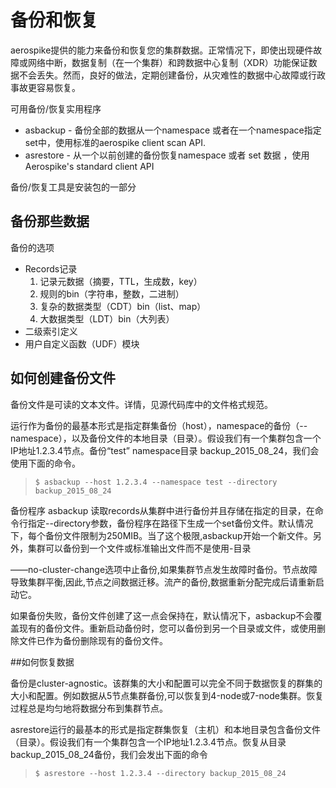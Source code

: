 # 备份和恢复

aerospike提供的能力来备份和恢复您的集群数据。正常情况下，即使出现硬件故障或网络中断，数据复制（在一个集群）和跨数据中心复制（XDR）功能保证数据不会丢失。然而，良好的做法，定期创建备份，从灾难性的数据中心故障或行政事故更容易恢复。

可用备份/恢复实用程序

* asbackup - 备份全部的数据从一个namespace 或者在一个namespace指定 set中，使用标准的aerospike client scan API.
* asrestore - 从一个以前创建的备份恢复namespace 或者 set 数据 ，使用 Aerospike's standard client API

备份/恢复工具是安装包的一部分


## 备份那些数据
备份的选项

* Records记录
  1. 记录元数据（摘要，TTL，生成数，key）
  2. 规则的bin（字符串，整数，二进制）
  3. 复杂的数据类型（CDT）bin（list、map）
  4. 大数据类型（LDT）bin（大列表）
* 二级索引定义
* 用户自定义函数（UDF）模块


## 如何创建备份文件
备份文件是可读的文本文件。详情，见源代码库中的文件格式规范。


运行作为备份的最基本形式是指定群集备份（host），namespace的备份（--namespace），以及备份文件的本地目录（目录）。假设我们有一个集群包含一个IP地址1.2.3.4节点。备份“test” namespace目录 backup_2015_08_24，我们会使用下面的命令。

>```$ asbackup --host 1.2.3.4 --namespace test --directory backup_2015_08_24```

备份程序 asbackup 读取records从集群中进行备份并且存储在指定的目录，在命令行指定--directory参数，备份程序在路径下生成一个set备份文件。默认情况下，每个备份文件限制为250MIB。当了这个极限,asbackup开始一个新文件。另外，集群可以备份到一个文件或标准输出文件而不是使用-目录

——no-cluster-change选项中止备份,如果集群节点发生故障时备份。节点故障导致集群平衡,因此,节点之间数据迁移。流产的备份,数据重新分配完成后请重新启动它。


如果备份失败，备份文件创建了这一点会保持在，默认情况下，asbackup不会覆盖现有的备份文件。重新启动备份时，您可以备份到另一个目录或文件，或使用删除文件已作为备份删除现有的备份文件。


##如何恢复数据

备份是cluster-agnostic。该群集的大小和配置可以完全不同于数据恢复的群集的大小和配置。例如数据从5节点集群备份,可以恢复到4-node或7-node集群。恢复过程总是均匀地将数据分布到集群节点。

asrestore运行的最基本的形式是指定群集恢复（主机）和本地目录包含备份文件（目录）。假设我们有一个集群包含一个IP地址1.2.3.4节点。恢复从目录backup_2015_08_24备份，我们会发出下面的命令

>```$ asrestore --host 1.2.3.4 --directory backup_2015_08_24```


